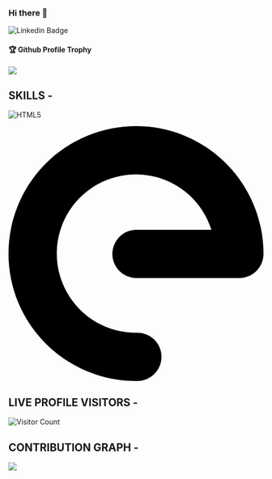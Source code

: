 ### Hi there 👋

              
![Linkedin Badge](https://img.shields.io/badge/-thedeveloperyug-blue?style=flat-square&logo=Linkedin&logoColor=white&link=https://www.linkedin.com/in/thedeveloperyug/)

<div>
  <h4>🏆 Github Profile Trophy</h4>
  <a href="https://github.com/ryo-ma/github-profile-trophy">
    <img src="https://github-profile-trophy.vercel.app/?username=thedeveloperyug&column=7"/>
  </a>
</div>

<div><h2>SKILLS - </h2></div> 

<img alt="HTML5" src="https://img.shields.io/badge/html5-%23E34F26.svg?style=flat-square&logo=html5&logoColor=white"/> 


<svg role="img" viewBox="0 0 24 24" xmlns="http://www.w3.org/2000/svg"><title>/e/</title><path d="M13.13812.05332C9.6246-.2791 6.0635.95029 3.49234 3.53409.0641 6.97916-.94746 12.17083.93662 16.65094c1.88408 4.48013 6.30246 7.38884 11.16248 7.3483a2.27493 2.27493 0 10-.03759-4.54888c-3.02833.02526-5.75722-1.77058-6.93123-4.56223-1.174-2.79164-.54918-5.99816 1.58702-8.14484 2.13619-2.14669 5.339-2.78735 8.13635-1.62703 2.07161.85929 3.59079 2.57925 4.24094 4.64104H12.0506a2.27505 2.27505 0 100 4.5501h9.67488a2.27493 2.27493 0 002.27445-2.26717c.0167-4.86014-2.91357-9.264-7.40286-11.12612-1.12232-.46552-2.28778-.74998-3.45895-.8608Z"/></svg>



<!-- <img alt="GitHub followers" src="https://img.shields.io/github/followers/thedeveloperyug?style=social"> -->

<div><h2>LIVE PROFILE VISITORS - </h2></div> 

![Visitor Count](https://profile-counter.glitch.me/thedeveloperyug/count.svg)



<div><h2>CONTRIBUTION GRAPH - </h2></div> 

![](https://activity-graph.herokuapp.com/graph?username=thedeveloperyug&theme=react-dark&area=true)

<!--
**thedeveloperyug/thedeveloperyug** is a ✨ _special_ ✨ repository because its `README.md` (this file) appears on your GitHub profile.

Here are some ideas to get you started:

- 🔭 I’m currently working on ...
- 🌱 I’m currently learning ...
- 👯 I’m looking to collaborate on ...
- 🤔 I’m looking for help with ...
- 💬 Ask me about ...
- 📫 How to reach me: ...
- 😄 Pronouns: ...
- ⚡ Fun fact: ...
-->
